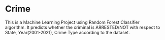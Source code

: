 # Crime
This is a Machine Learning Project using Random Forest Classifier algorithm.
It predicts whether the criminal is ARRESTED/NOT with respect to State, Year(2001-2021), Crime Type according to the dataset.
